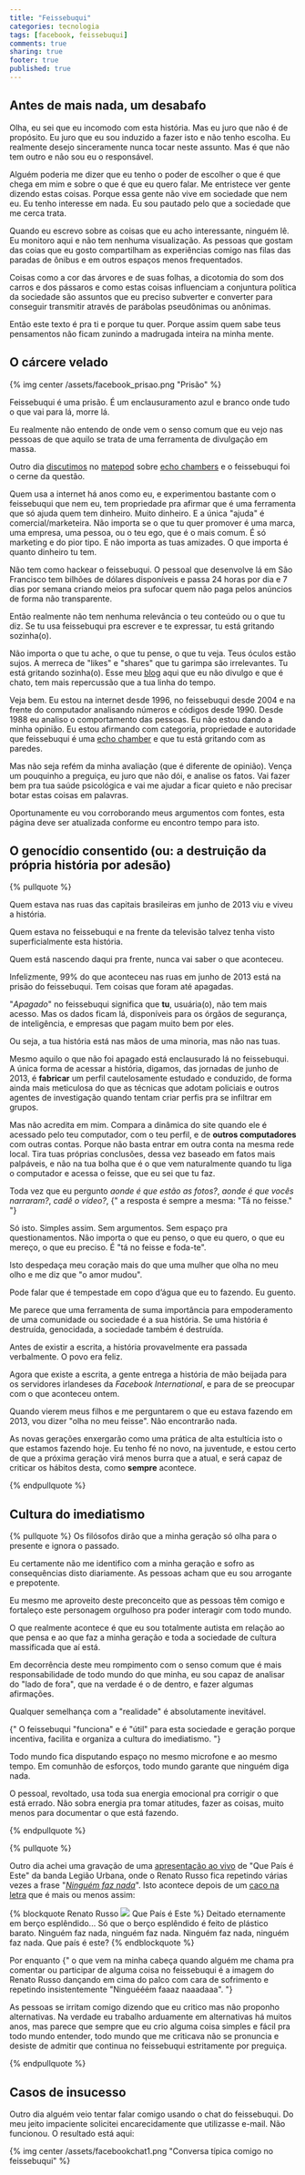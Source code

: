 ```yaml
---
title: "Feissebuqui"
categories: tecnologia
tags: [facebook, feissebuqui]
comments: true
sharing: true
footer: true
published: true
---
```


## Antes de mais nada, um desabafo

Olha, eu sei que eu incomodo com esta história. Mas eu juro que não é de propósito. Eu juro que eu sou induzido a fazer isto e não tenho escolha. Eu realmente desejo sinceramente nunca tocar neste assunto. Mas é que não tem outro e não sou eu o responsável.

Alguém poderia me dizer que eu tenho o poder de escolher o que é que chega em mim e sobre o que é que eu quero falar. Me entristece ver gente dizendo estas coisas. Porque essa gente não vive em sociedade que nem eu. Eu tenho interesse em nada. Eu sou pautado pelo que a sociedade que me cerca trata.

Quando eu escrevo sobre as coisas que eu acho interessante, ninguém lê. Eu monitoro aqui e não tem nenhuma visualização. As pessoas que gostam das coias que eu gosto compartilham as experiências comigo nas filas das paradas de ônibus e em outros espaços menos frequentados.

Coisas como a cor das árvores e de suas folhas, a dicotomia do som dos carros e dos pássaros e como estas coisas influenciam a conjuntura política da sociedade são assuntos que eu preciso subverter e converter para conseguir transmitir através de parábolas pseudônimas ou anônimas.

Então este texto é pra ti e porque tu quer. Porque assim quem sabe teus pensamentos não ficam zunindo a madrugada inteira na minha mente.

<!-- more -->

## O cárcere velado

{% img center /assets/facebook_prisao.png "Prisão" %}

Feissebuqui é uma prisão. É um enclausuramento azul e branco onde tudo o que vai para lá, morre lá.

Eu realmente não entendo de onde vem o senso comum que eu vejo nas pessoas de que aquilo se trata de uma ferramenta de divulgação em massa.

Outro dia [discutimos][1] no [matepod][2] sobre [echo chambers][3] e o feissebuqui foi o cerne da questão.

Quem usa a internet há anos como eu, e experimentou bastante com o feissebuqui que nem eu, tem propriedade pra afirmar que é uma ferramenta que só ajuda quem tem dinheiro. Muito dinheiro. E a única "ajuda" é comercial/marketeira. Não importa se o que tu quer promover é uma marca, uma empresa, uma pessoa, ou o teu ego, que é o mais comum. É só marketing e do pior tipo. E não importa as tuas amizades. O que importa é quanto dinheiro tu tem.

Não tem como hackear o feissebuqui. O pessoal que desenvolve lá em São Francisco tem bilhões de dólares disponíveis e passa 24 horas por dia e 7 dias por semana criando meios pra sufocar quem não paga pelos anúncios de forma não transparente.

Então realmente não tem nenhuma relevância o teu conteúdo ou o que tu diz. Se tu usa feissebuqui pra escrever e te expressar, tu está gritando sozinha(o).

Não importa o que tu ache, o que tu pense, o que tu veja. Teus óculos estão sujos. A merreca de "likes" e "shares" que tu garimpa são irrelevantes. Tu está gritando sozinha(o). Esse meu [blog](/) aqui que eu não divulgo e que é chato, tem mais repercussão que a tua linha do tempo.

Veja bem. Eu estou na internet desde 1996, no feissebuqui desde 2004 e na frente do computador analisando números e códigos desde 1990. Desde 1988 eu analiso o comportamento das pessoas. Eu não estou dando a minha opinião. Eu estou afirmando com categoria, propriedade e autoridade que feissebuqui é uma [echo chamber][3] e que tu está gritando com as paredes.

Mas não seja refém da minha avaliação (que é diferente de opinião). Vença um pouquinho a preguiça, eu juro que não dói, e analise os fatos. Vai fazer bem pra tua saúde psicológica e vai me ajudar a ficar quieto e não precisar botar estas coisas em palavras.

Oportunamente eu vou corroborando meus argumentos com fontes, esta página deve ser atualizada conforme eu encontro tempo para isto.

## O genocídio consentido (ou: a destruição da própria história por adesão)

{% pullquote %}

Quem estava nas ruas das capitais brasileiras em junho de 2013 viu e viveu a história.

Quem estava no feissebuqui e na frente da televisão talvez tenha visto superficialmente esta história.

Quem está nascendo daqui pra frente, nunca vai saber o que aconteceu.

Infelizmente, 99% do que aconteceu nas ruas em junho de 2013 está na prisão do feissebuqui. Tem coisas que foram até apagadas.

"*Apagado*" no feissebuqui significa que **tu**, usuária(o), não tem mais acesso. Mas os dados ficam lá, disponíveis para os órgãos de segurança, de inteligência, e empresas que pagam muito bem por eles.

Ou seja, a tua história está nas mãos de uma minoria, mas não nas tuas.

Mesmo aquilo o que não foi apagado está enclausurado lá no feissebuqui. A única forma de acessar a história, digamos, das jornadas de junho de 2013, é **fabricar** um perfil cautelosamente estudado e conduzido, de forma ainda mais meticulosa do que as técnicas que adotam policiais e outros agentes de investigação quando tentam criar perfis pra se infiltrar em grupos.

Mas não acredita em mim. Compara a dinâmica do site quando ele é acessado pelo teu computador, com o teu perfil, e de **outros computadores** com outras contas. Porque não basta entrar em outra conta na mesma rede local. Tira tuas próprias conclusões, dessa vez baseado em fatos mais palpáveis, e não na tua bolha que é o que vem naturalmente quando tu liga o computador e acessa o feisse, que eu sei que tu faz.

Toda vez que eu pergunto *aonde é que estão as fotos?*, *aonde é que vocês narraram?*, *cadê o vídeo?*, {" a resposta é sempre a mesma: "Tá no feisse." "}

Só isto. Simples assim. Sem argumentos. Sem espaço pra questionamentos. Não importa o que eu penso, o que eu quero, o que eu mereço, o que eu preciso. É "tá no feisse e foda-te".

Isto despedaça meu coração mais do que uma mulher que olha no meu olho e me diz que "o amor mudou".

Pode falar que é tempestade em copo d’água que eu to fazendo. Eu guento.

Me parece que uma ferramenta de suma importância para empoderamento de uma comunidade ou sociedade é a sua história. Se uma história é destruída, genocidada, a sociedade também é destruída.

Antes de existir a escrita, a história provavelmente era passada verbalmente. O povo era feliz.

Agora que existe a escrita, a gente entrega a história de mão beijada para os servidores irlandeses da *Facebook International*, e para de se preocupar com o que aconteceu ontem.

Quando vierem meus filhos e me perguntarem o que eu estava fazendo em 2013, vou dizer "olha no meu feisse". Não encontrarão nada.

As novas gerações enxergarão como uma prática de alta estultícia isto o que estamos fazendo hoje. Eu tenho fé no novo, na juventude, e estou certo de que a próxima geração virá menos burra que a atual, e será capaz de criticar os hábitos desta, como **sempre** acontece.

{% endpullquote %}

## Cultura do imediatismo

{% pullquote %}
Os filósofos dirão que a minha geração só olha para o presente e ignora o passado.

Eu certamente não me identifico com a minha geração e sofro as consequências disto diariamente. As pessoas acham que eu sou arrogante e prepotente.

Eu mesmo me aproveito deste preconceito que as pessoas têm comigo e fortaleço este personagem orgulhoso pra poder interagir com todo mundo.

O que realmente acontece é que eu sou totalmente autista em relação ao que pensa e ao que faz a minha geração e toda a sociedade de cultura massificada que aí está.

Em decorrência deste meu rompimento com o senso comum que é mais responsabilidade de todo mundo do que minha, eu sou capaz de analisar do "lado de fora", que na verdade é o de dentro, e fazer algumas afirmações.

Qualquer semelhança com a "realidade" é absolutamente inevitável.

{" O feissebuqui "funciona" e é "útil" para esta sociedade e geração porque incentiva, facilita e organiza a cultura do imediatismo. "}

Todo mundo fica disputando espaço no mesmo microfone e ao mesmo tempo. Em comunhão de esforços, todo mundo garante que ninguém diga nada.

O pessoal, revoltado, usa toda sua energia emocional pra corrigir o que está errado. Não sobra energia pra tomar atitudes, fazer as coisas, muito menos para documentar o que está fazendo.

{% endpullquote %}

{% pullquote %}

Outro dia achei uma gravação de uma [apresentação ao vivo][6] de "Que País é Este" da banda Legião Urbana, onde o Renato Russo fica repetindo várias vezes a frase "[*Ninguém faz nada*][4]". Isto acontece depois de um [caco na letra][5] que é mais ou menos assim:

{% blockquote Renato Russo ![][5] Que País é Este %}
Deitado eternamente em berço esplêndido...
Só que o berço esplêndido é feito de plástico barato.
Ninguém faz nada, ninguém faz nada.
Ninguém faz nada, ninguém faz nada.
Que país é este?
{% endblockquote %}

Por enquanto {" o que vem na minha cabeça quando alguém me chama pra comentar ou participar de alguma coisa no feissebuqui é a imagem do Renato Russo dançando em cima do palco com cara de sofrimento e repetindo insistentemente "Ninguééém faaaz naaadaaa". "}

As pessoas se irritam comigo dizendo que eu critico mas não proponho alternativas. Na verdade eu trabalho arduamente em alternativas há muitos anos, mas parece que sempre que eu crio alguma coisa simples e fácil pra todo mundo entender, todo mundo que me criticava não se pronuncia e desiste de admitir que continua no feissebuqui estritamente por preguiça.

{% endpullquote %}

## Casos de insucesso

Outro dia alguém veio tentar falar comigo usando o chat do feissebuqui. Do meu jeito impaciente solicitei encarecidamente que utilizasse e-mail. Não funcionou. O resultado está aqui:

{% img center /assets/facebookchat1.png "Conversa típica comigo no feissebuqui" %}

[1]: https://matehackers.org/doku.php/matepod?&#primeiro_podcast
[2]: https://matehackers.org/doku.php/matepod
[3]: https://en.wikipedia.org/wiki/Echo_chamber_%28media%29
[4]: https://www.youtube.com/watch?v=wVLFLnlUo_c&t=2m2s
[5]: http://books.google.com.br/books?id=zONY5xGk0EEC&lpg=PT418&dq=%22s%C3%B3%20que%20o%20ber%C3%A7o%20espl%C3%AAndido%20%C3%A9%20feito%20de%20pl%C3%A1stico%20barato%22&pg=PT418#v=onepage&q&f=false
[6]: https://www.youtube.com/watch?v=wVLFLnlUo_c
